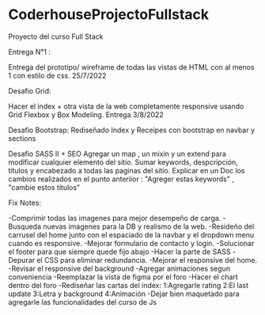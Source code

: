 # CoderhouseProjectoFullstack
Proyecto del curso Full Stack 



Entrega N°1 :

Entrega del prototipo/ wireframe de todas las vistas de HTML con al menos 1 con estilo de css.
25/7/2022

Desafio Grid:

Hacer el index + otra vista de la web completamente responsive usando Grid Flexbox y Box Modeling.
Entrega 3/8/2022

Desafio Bootstrap:
Rediseñado Index y Receipes con bootstrap en navbar y sections


Desafio SASS II + SEO
Agregar un map , un mixin y un extend para modificar cualquier elemento del sitio.
Sumar keywords, despcripción, títulos y encabezado a todas las paginas del sitio.
Explicar en un Doc los cambios realizados en el punto anteriior : "Agreger estas keywords" , "cambie estos titulos"



Fix Notes:

-Comprimir todas las imagenes para mejor desempeño de carga.
-Busqueda nuevas imagenes para la DB y realismo de la web.
-Resideño del carrusel del home junto con el espaciado de la navbar y el dropdown menu cuando es responsive.
-Mejorar formulario de contacto y login.
-Solucionar el footer para que siempre quede fijo abajo
-Hacer la parte de SASS
-Depurar el CSS para eliminar redundancia.
-Mejorar el responsive del home.
-Revisar el responsive del background
-Agregar animaciones segun conveniencia
-Reemplazar la vista de figma por el foro
-Hacer el chart dentro del foro 
-Rediseñar las cartas del index:
 1:Agregarle rating
 2:El last update
 3:Letra y background
 4:Animación
-Dejar bien maquetado para agregarle las funcionalidades del curso de Js
